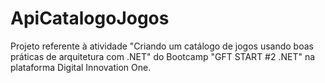 # ApiCatalogoJogos
Projeto referente à atividade "Criando um catálogo de jogos usando boas práticas de arquitetura com .NET" do Bootcamp "GFT START #2 .NET" na plataforma Digital Innovation One.
